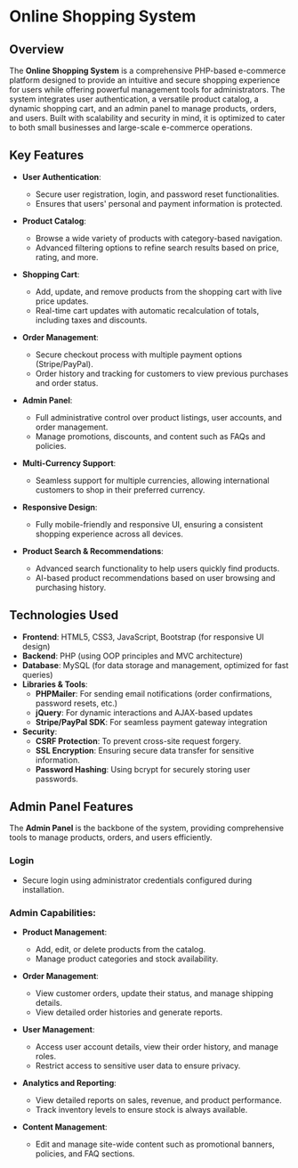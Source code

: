 #  Online Shopping System

## Overview
The **Online Shopping System** is a comprehensive PHP-based e-commerce platform designed to provide an intuitive and secure shopping experience for users while offering powerful management tools for administrators. The system integrates user authentication, a versatile product catalog, a dynamic shopping cart, and an admin panel to manage products, orders, and users. Built with scalability and security in mind, it is optimized to cater to both small businesses and large-scale e-commerce operations.

## Key Features

- **User Authentication**: 
  - Secure user registration, login, and password reset functionalities.
  - Ensures that users' personal and payment information is protected.

- **Product Catalog**: 
  - Browse a wide variety of products with category-based navigation.
  - Advanced filtering options to refine search results based on price, rating, and more.

- **Shopping Cart**: 
  - Add, update, and remove products from the shopping cart with live price updates.
  - Real-time cart updates with automatic recalculation of totals, including taxes and discounts.

- **Order Management**: 
  - Secure checkout process with multiple payment options (Stripe/PayPal).
  - Order history and tracking for customers to view previous purchases and order status.

- **Admin Panel**: 
  - Full administrative control over product listings, user accounts, and order management.
  - Manage promotions, discounts, and content such as FAQs and policies.

- **Multi-Currency Support**: 
  - Seamless support for multiple currencies, allowing international customers to shop in their preferred currency.
  
- **Responsive Design**: 
  - Fully mobile-friendly and responsive UI, ensuring a consistent shopping experience across all devices.

- **Product Search & Recommendations**: 
  - Advanced search functionality to help users quickly find products.
  - AI-based product recommendations based on user browsing and purchasing history.

## Technologies Used

- **Frontend**: HTML5, CSS3, JavaScript, Bootstrap (for responsive UI design)
- **Backend**: PHP (using OOP principles and MVC architecture)
- **Database**: MySQL (for data storage and management, optimized for fast queries)
- **Libraries & Tools**: 
  - **PHPMailer**: For sending email notifications (order confirmations, password resets, etc.)
  - **jQuery**: For dynamic interactions and AJAX-based updates
  - **Stripe/PayPal SDK**: For seamless payment gateway integration
- **Security**:
  - **CSRF Protection**: To prevent cross-site request forgery.
  - **SSL Encryption**: Ensuring secure data transfer for sensitive information.
  - **Password Hashing**: Using bcrypt for securely storing user passwords.

## Admin Panel Features

The **Admin Panel** is the backbone of the system, providing comprehensive tools to manage products, orders, and users efficiently.

### Login
- Secure login using administrator credentials configured during installation.

### Admin Capabilities:

- **Product Management**: 
  - Add, edit, or delete products from the catalog.
  - Manage product categories and stock availability.

- **Order Management**: 
  - View customer orders, update their status, and manage shipping details.
  - View detailed order histories and generate reports.

- **User Management**: 
  - Access user account details, view their order history, and manage roles.
  - Restrict access to sensitive user data to ensure privacy.

- **Analytics and Reporting**: 
  - View detailed reports on sales, revenue, and product performance.
  - Track inventory levels to ensure stock is always available.

- **Content Management**: 
  - Edit and manage site-wide content such as promotional banners, policies, and FAQ sections.

